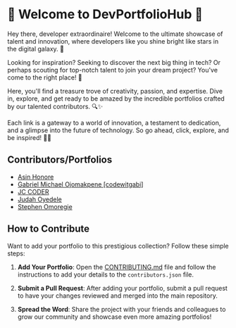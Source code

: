 # 🌟 Welcome to DevPortfolioHub 🚀

Hey there, developer extraordinaire! Welcome to the ultimate showcase of talent and innovation, where developers like you shine bright like stars in the digital galaxy. 💫

Looking for inspiration? Seeking to discover the next big thing in tech? Or perhaps scouting for top-notch talent to join your dream project? You've come to the right place! 🎉

Here, you'll find a treasure trove of creativity, passion, and expertise. Dive in, explore, and get ready to be amazed by the incredible portfolios crafted by our talented contributors. 🔍✨

Each link is a gateway to a world of innovation, a testament to dedication, and a glimpse into the future of technology. So go ahead, click, explore, and be inspired! 💼💡

## Contributors/Portfolios

<!-- CONTRIBUTORS_START -->

* [Asin Honore](https://asin-honore.vercel.app)
* [Gabriel Michael Ojomakpene [codewitgabi]](https://codewitgabi.vercel.app)
* [JC CODER](https://jc-coder.vercel.app)
* [Judah Oyedele](http://judahoyedele.netlify.app)
* [Stephen Omoregie](https://cre8stevedev.me)
<!-- CONTRIBUTORS_END -->

## How to Contribute

Want to add your portfolio to this prestigious collection? Follow these simple steps:

1. **Add Your Portfolio**: Open the [CONTRIBUTING.md](https://github.com/Asin-Junior-Honore/DevPortfolioHub/blob/main/CONTRIBUTING.md) file and follow the instructions to add your details to the `contributors.json` file.

2. **Submit a Pull Request**: After adding your portfolio, submit a pull request to have your changes reviewed and merged into the main repository.

3. **Spread the Word**: Share the project with your friends and colleagues to grow our community and showcase even more amazing portfolios!
